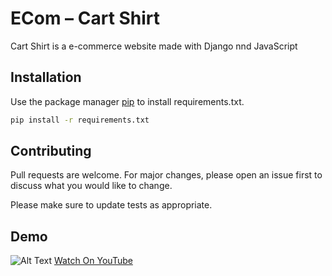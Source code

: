 # ECom – Cart Shirt

Cart Shirt is a e-commerce website made with Django nnd JavaScript

## Installation

Use the package manager [pip](https://pip.pypa.io/en/stable/) to install requirements.txt.

```bash
pip install -r requirements.txt
```

## Contributing
Pull requests are welcome. For major changes, please open an issue first to discuss what you would like to change.

Please make sure to update tests as appropriate.

## Demo
![Alt Text](https://media.giphy.com/media/vFKqnCdLPNOKc/giphy.gif)
[Watch On YouTube](https://www.youtube.com/watch?v=4Zmvr8B4kLk)

